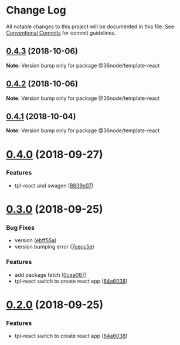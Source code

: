# Change Log

All notable changes to this project will be documented in this file.
See [Conventional Commits](https://conventionalcommits.org) for commit guidelines.

## [0.4.3](https://github.com/36node/sketch/compare/@36node/template-react@0.4.2...@36node/template-react@0.4.3) (2018-10-06)

**Note:** Version bump only for package @36node/template-react





## [0.4.2](https://github.com/36node/sketch/compare/@36node/template-react@0.4.1...@36node/template-react@0.4.2) (2018-10-06)

**Note:** Version bump only for package @36node/template-react





## [0.4.1](https://github.com/36node/sketch/compare/@36node/template-react@0.4.0...@36node/template-react@0.4.1) (2018-10-04)

**Note:** Version bump only for package @36node/template-react





<a name="0.4.0"></a>
# [0.4.0](https://github.com/36node/sketch/compare/@36node/template-react@0.3.0...@36node/template-react@0.4.0) (2018-09-27)


### Features

* tpl-react and swagen ([8839e07](https://github.com/36node/sketch/commit/8839e07))





<a name="0.3.0"></a>
# [0.3.0](https://github.com/36node/sketch/compare/@36node/template-react@0.1.8...@36node/template-react@0.3.0) (2018-09-25)


### Bug Fixes

* version ([ebff55a](https://github.com/36node/sketch/commit/ebff55a))
* version bumping error ([7cecc5e](https://github.com/36node/sketch/commit/7cecc5e))


### Features

* add package fetch ([0cea087](https://github.com/36node/sketch/commit/0cea087))
* tpl-react switch to create react app ([84a6038](https://github.com/36node/sketch/commit/84a6038))





<a name="0.2.0"></a>
# [0.2.0](https://github.com/36node/sketch/compare/@36node/template-react@0.2.1...@36node/template-react@0.2.0) (2018-09-25)


### Features

* tpl-react switch to create react app ([84a6038](https://github.com/36node/sketch/commit/84a6038))
